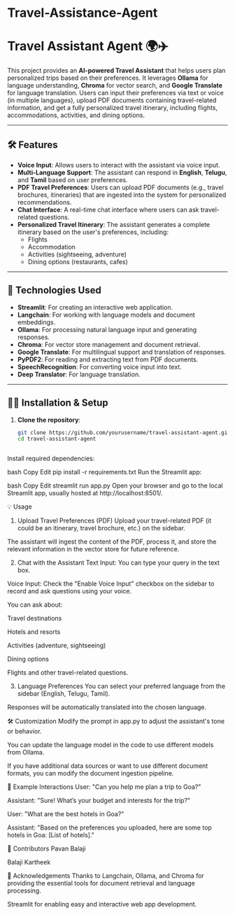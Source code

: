 # Travel-Assistance-Agent

# Travel Assistant Agent 🌍✈️

This project provides an **AI-powered Travel Assistant** that helps users plan personalized trips based on their preferences. It leverages **Ollama** for language understanding, **Chroma** for vector search, and **Google Translate** for language translation. Users can input their preferences via text or voice (in multiple languages), upload PDF documents containing travel-related information, and get a fully personalized travel itinerary, including flights, accommodations, activities, and dining options.

---

## 🛠️ Features

- **Voice Input**: Allows users to interact with the assistant via voice input.
- **Multi-Language Support**: The assistant can respond in **English**, **Telugu**, and **Tamil** based on user preferences.
- **PDF Travel Preferences**: Users can upload PDF documents (e.g., travel brochures, itineraries) that are ingested into the system for personalized recommendations.
- **Chat Interface**: A real-time chat interface where users can ask travel-related questions.
- **Personalized Travel Itinerary**: The assistant generates a complete itinerary based on the user's preferences, including:
  - Flights
  - Accommodation
  - Activities (sightseeing, adventure)
  - Dining options (restaurants, cafes)

---

## 🚀 Technologies Used

- **Streamlit**: For creating an interactive web application.
- **Langchain**: For working with language models and document embeddings.
- **Ollama**: For processing natural language input and generating responses.
- **Chroma**: For vector store management and document retrieval.
- **Google Translate**: For multilingual support and translation of responses.
- **PyPDF2**: For reading and extracting text from PDF documents.
- **SpeechRecognition**: For converting voice input into text.
- **Deep Translator**: For language translation.

---

## 🧑‍💻 Installation & Setup

1. **Clone the repository**:
   ```bash
   git clone https://github.com/yourusername/travel-assistant-agent.git
   cd travel-assistant-agent



Install required dependencies:

bash
Copy
Edit
pip install -r requirements.txt
Run the Streamlit app:

bash
Copy
Edit
streamlit run app.py
Open your browser and go to the local Streamlit app, usually hosted at http://localhost:8501/.

💡 Usage
1. Upload Travel Preferences (PDF)
Upload your travel-related PDF (it could be an itinerary, travel brochure, etc.) on the sidebar.

The assistant will ingest the content of the PDF, process it, and store the relevant information in the vector store for future reference.

2. Chat with the Assistant
Text Input: You can type your query in the text box.

Voice Input: Check the "Enable Voice Input" checkbox on the sidebar to record and ask questions using your voice.

You can ask about:

Travel destinations

Hotels and resorts

Activities (adventure, sightseeing)

Dining options

Flights and other travel-related questions.

3. Language Preferences
You can select your preferred language from the sidebar (English, Telugu, Tamil).

Responses will be automatically translated into the chosen language.

🛠️ Customization
Modify the prompt in app.py to adjust the assistant's tone or behavior.

You can update the language model in the code to use different models from Ollama.

If you have additional data sources or want to use different document formats, you can modify the document ingestion pipeline.

🤖 Example Interactions
User: "Can you help me plan a trip to Goa?"

Assistant: "Sure! What’s your budget and interests for the trip?"

User: "What are the best hotels in Goa?"

Assistant: "Based on the preferences you uploaded, here are some top hotels in Goa: [List of hotels]."

👥 Contributors
Pavan Balaji

Balaji Kartheek



📝 Acknowledgements
Thanks to Langchain, Ollama, and Chroma for providing the essential tools for document retrieval and language processing.

Streamlit for enabling easy and interactive web app development.
